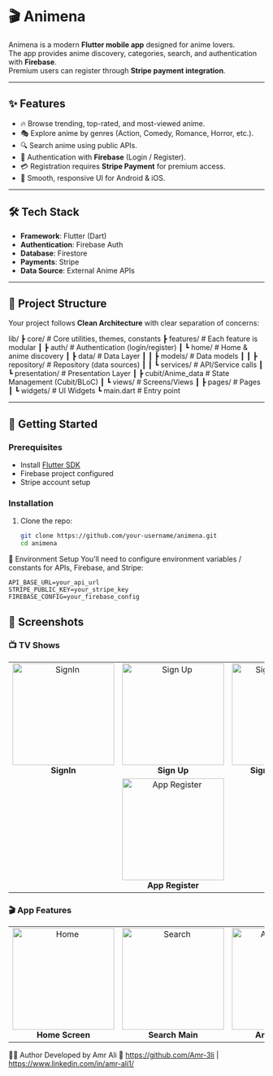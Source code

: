 # 🎬 Animena

Animena is a modern **Flutter mobile app** designed for anime lovers.  
The app provides anime discovery, categories, search, and authentication with **Firebase**.  
Premium users can register through **Stripe payment integration**.  

---

## ✨ Features

- 🔥 Browse trending, top-rated, and most-viewed anime.  
- 🎭 Explore anime by genres (Action, Comedy, Romance, Horror, etc.).  
- 🔍 Search anime using public APIs.  
- 👤 Authentication with **Firebase** (Login / Register).  
- 💳 Registration requires **Stripe Payment** for premium access.  
- 📱 Smooth, responsive UI for Android & iOS.  

---

## 🛠️ Tech Stack

- **Framework**: Flutter (Dart)  
- **Authentication**: Firebase Auth  
- **Database**: Firestore  
- **Payments**: Stripe  
- **Data Source**: External Anime APIs  

---

## 📂 Project Structure

Your project follows **Clean Architecture** with clear separation of concerns:

lib/
┣ core/ # Core utilities, themes, constants
┣ features/ # Each feature is modular
┃ ┣ auth/ # Authentication (login/register)
┃ ┗ home/ # Home & anime discovery
┃ ┣ data/ # Data Layer
┃ ┃ ┣ models/ # Data models
┃ ┃ ┣ repository/ # Repository (data sources)
┃ ┃ ┗ services/ # API/Service calls
┃ ┗ presentation/ # Presentation Layer
┃ ┣ cubit/Anime_data # State Management (Cubit/BLoC)
┃ ┗ views/ # Screens/Views
┃ ┣ pages/ # Pages
┃ ┗ widgets/ # UI Widgets
┗ main.dart # Entry point


---

## 🚀 Getting Started

### Prerequisites
- Install [Flutter SDK](https://docs.flutter.dev/get-started/install)  
- Firebase project configured  
- Stripe account setup  

### Installation

1. Clone the repo:
   ```bash
   git clone https://github.com/your-username/animena.git
   cd animena

🔑 Environment Setup
    You’ll need to configure environment variables / constants for APIs, Firebase, and Stripe:

    API_BASE_URL=your_api_url
    STRIPE_PUBLIC_KEY=your_stripe_key
    FIREBASE_CONFIG=your_firebase_config

## 📸 Screenshots
### 📺 TV Shows
<div align="center">
  <table>
    <tr>
      <td align="center">
        <img src="readme_images/signIn.png" width="200" alt="SignIn">
        <br><b>SignIn</b>
      </td>
      <td align="center">
        <img src="readme_images/signUp.png" width="200" alt="Sign Up">
        <br><b>Sign Up</b>
      </td>
      <td align="center">
        <img src="readme_images/signUpPayment.png" width="200" alt="Signup Payment">
        <br><b>Signup Payment</b>
      </td>     
    </tr>
    <tr>
      <td align="center" colspan="3">
        <img src="readme_images/tvs_images/other_tv_details_screen.png" width="200" alt="App Register">
        <br><b>App Register</b>
      </td>
    </tr>
  </table>
</div>

### 🎬 App Features   
<div align="center">
  <table>
    <tr>
      <td align="center">
        <img src="readme_images/home.png" width="200" alt="Home">
        <br><b>Home Screen</b>
      </td>
      <td align="center">
        <img src="readme_images/search.png" width="200" alt="Search">
        <br><b>Search Main</b>
      </td>
      <td align="center">
        <img src="readme_images/details.png" width="200" alt="Anime Details">
        <br><b>Anime Details</b>
      </td>
      <td align="center">
        <img src="readme_images/catigories.png" width="200" alt="Catigories Page">
        <br><b>Catigories Page</b>
      </td>
    </tr>
  </table>
</div>



👨‍💻 Author
Developed by Amr Ali 🚀
https://github.com/Amr-3li | https://www.linkedin.com/in/amr-ali1/

